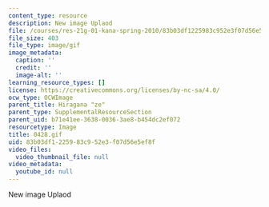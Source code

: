 ```yaml
---
content_type: resource
description: New image Uplaod
file: /courses/res-21g-01-kana-spring-2010/83b03df1225983c952e3f07d56e5ef8f_0428.gif
file_size: 403
file_type: image/gif
image_metadata:
  caption: ''
  credit: ''
  image-alt: ''
learning_resource_types: []
license: https://creativecommons.org/licenses/by-nc-sa/4.0/
ocw_type: OCWImage
parent_title: Hiragana "ze"
parent_type: SupplementalResourceSection
parent_uid: b71e41ee-3638-0036-3ae8-b454dc2ef072
resourcetype: Image
title: 0428.gif
uid: 83b03df1-2259-83c9-52e3-f07d56e5ef8f
video_files:
  video_thumbnail_file: null
video_metadata:
  youtube_id: null
---
```

New image Uplaod